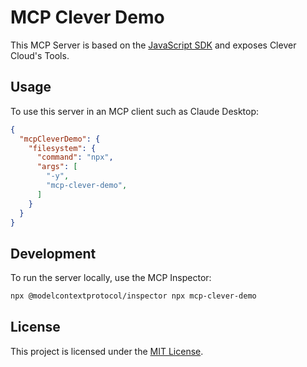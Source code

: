 # MCP Clever Demo

This MCP Server is based on the [JavaScript SDK](https://www.npmjs.com/package/mcp-js-server) and exposes Clever Cloud's Tools.

## Usage

To use this server in an MCP client such as Claude Desktop:

```json
{
  "mcpCleverDemo": {
    "filesystem": {
      "command": "npx",
      "args": [
        "-y",
        "mcp-clever-demo",
      ]
    }
  }
}
```

## Development

To run the server locally, use the MCP Inspector:

```bash
npx @modelcontextprotocol/inspector npx mcp-clever-demo
```

## License

This project is licensed under the [MIT License](LICENSE).
